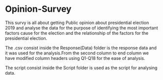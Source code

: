 # Opinion-Survey

This survy is all about getting Public opinion about presidential election 2019 and analyse the data for the purpose of identifying the most important factors cause for the election and the relationship of the factors for the presidential election.

The .csv consist inside the Response(Data) folder is the response data and it was used for the analysis.From the second column to end column we have modified column headers using Q1-Q18 for the ease of analysis.

The script consist inside the Script folder is used as the script for analysing data.


